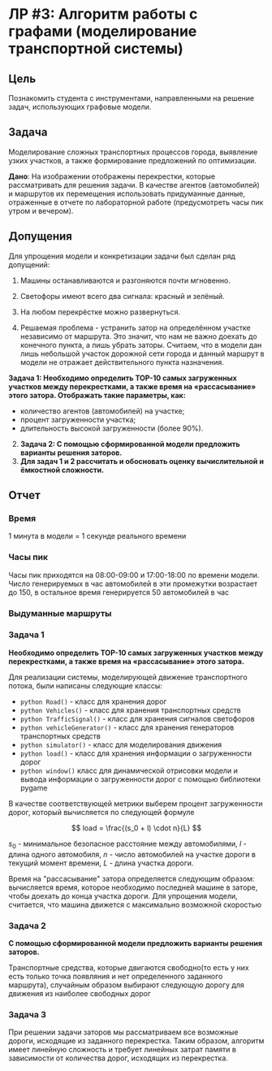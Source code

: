 # ЛР #3: Алгоритм работы с графами (моделирование транспортной системы)

## Цель

Познакомить студента с инструментами, направленными на решение задач, использующих
графовые модели.

## Задача
Моделирование сложных транспортных процессов города, выявление узких участков, а также
формирование предложений по оптимизации.

**Дано**: На изображении отображены перекрестки, которые рассматривать для решения задачи.
В качестве агентов (автомобилей) и маршрутов их перемещения использовать придуманные
данные, отраженные в отчете по лабораторной работе (предусмотреть часы пик утром и
вечером).

## Допущения

Для упрощения модели и конкретизации задачи был сделан ряд допущений:

1. Машины останавливаются и разгоняются почти мгновенно.

2. Светофоры имеют всего два сигнала: красный и зелёный.

3. На любом перекрёстке можно развернуться.

4. Решаемая проблема - устранить затор на определённом участке независимо от маршрута. Это значит, что нам не важно доехать до конечного пункта, а лишь убрать заторы. 
Считаем, что в модели дан лишь небольшой участок дорожной сети города и данный маршрут в модели не отражает действительного пункта назначения.

**Задача 1: Необходимо определить TOP-10 самых загруженных участков
между перекрестками, а также время на «рассасывание» этого затора.
Отображать такие параметры, как:**
* количество агентов (автомобилей) на участке;
* процент загруженности участка;
* длительность высокой загруженности (более 90%).
2. **Задача 2: С помощью сформированной модели предложить варианты
решения заторов.**
3. **Для задач 1 и 2 рассчитать и обосновать оценку вычислительной и
ёмкостной сложности.**

## Отчет

### Время

1 минута в модели = 1 секунде реального времени

### Часы пик

Часы пик приходятся на 08:00-09:00 и 17:00-18:00 по времени модели. Число генерируемых в час автомобилей в эти промежутки возрастает до 150, в остальное время генерируется 50 автомобилей в час

### Выдуманные маршруты

### Задача 1
**Необходимо определить TOP-10 самых загруженных участков
между перекрестками, а также время на «рассасывание» этого затора.**

Для реализации системы, моделирующей движение транспортного потока, были написаны следующие классы:

* ```python Road()``` - класс для хранения дорог
* ```python Vehicles()``` - класс для хранения транспортных средств
* ```python TrafficSignal()``` - класс для хранения сигналов светофоров
* ```python vehicleGenerator()``` - класс для хранения генераторов транспортных средств
* ```python simulator()``` - класс для моделирования движения
* ```python load()``` - класс для хранения информации о загруженности дорог
* ```python window()``` класс для динамической отрисовки модели и вывода информации о загруженности дорог с помощью библиотеки pygame



В качестве соответствующей метрики выберем процент загруженности дорог, который вычисляется по следующей формуле

$$
load = \frac{(s_0 + l) \cdot n}{L}
$$

$s_0$ - минимальное безопасное расстояние между автомобилями, $l$ - длина одного автомобиля, $n$ - число автомобилей на участке дороги в текущий момент времени, $L$ - длина участка дороги.

Время на "рассасывание" затора определяется следующим образом: вычисляется время, которое необходимо последней машине в заторе, чтобы доехать до конца участка дороги. Для упрощения модели, считается, что машина движется с максимально возможной скоростью

### Задача 2

**С помощью сформированной модели предложить варианты
решения заторов.**

Транспортные средства, которые двигаются свободно(то есть у них есть только точка появляния и нет определенного заданного маршрута), случайным образом выбирают следующую дорогу для движения из наиболее свободных дорог

### Задача 3

При решении задачи заторов мы рассматриваем все возможные дороги, исходящие из заданного перекрестка. Таким образом, алгоритм имеет линейную сложность и требует линейных затрат памяти
в зависимости от количества дорог, исходящих из перекрестка.
